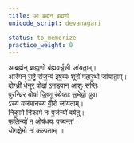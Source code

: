 ```yaml
---
title: आ ब्रह्मन् ब्रह्मणो
unicode_script: devanagari

status: to_memorize
practice_weight: 0
---
```


आब्रह्म॑न् ब्राह्म॒णो ब्र॑ह्मवर्च॒सी जा॑यता॒म्।  
अस्मिन् रा॒ष्ट्रे रा॑ज॒न्य॑ इष॒व्यः शूरो॑ महार॒थो जा॑याता॒म्।  
दोग्ध्री॑ धे॒नुर् वोढा॑ ऽन॒ड्वान् आ॒शुः सप्तिः॒  
पुर॑न्ध्रिर् योषा॑ जि॒ष्णू र॑थेष्ठाः स॒भेयो॒ युवा  
ऽस्य यज॑मानस्य वी॒रो जा॑यताम्।  
निका॒मे नि॑कामे नः प॒र्जन्यो॑ वर्षतु।  
फ॒लिन्यो॑ न॒ ओष॑धयः पच्यन्तां।  
 योगक्षे॒मो नः॑ कल्पताम् ॥
